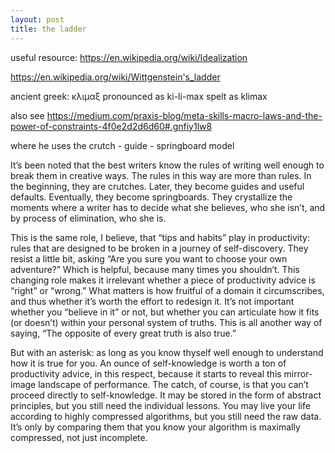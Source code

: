 ```yaml
---
layout: post
title: the ladder 
---
```


useful resource: https://en.wikipedia.org/wiki/Idealization

https://en.wikipedia.org/wiki/Wittgenstein's_ladder

ancient greek: κλιμαξ
pronounced as ki-li-max spelt as klimax

also see https://medium.com/praxis-blog/meta-skills-macro-laws-and-the-power-of-constraints-4f0e2d2d6d60#.gnfiy1lw8

where he uses the crutch - guide - springboard model

It’s been noted that the best writers know the rules of writing well enough to break them in creative ways. The rules in this way are more than rules. In the beginning, they are crutches. Later, they become guides and useful defaults. Eventually, they become springboards. They crystallize the moments where a writer has to decide what she believes, who she isn’t, and by process of elimination, who she is.

This is the same role, I believe, that “tips and habits” play in productivity: rules that are designed to be broken in a journey of self-discovery. They resist a little bit, asking “Are you sure you want to choose your own adventure?” Which is helpful, because many times you shouldn’t. This changing role makes it irrelevant whether a piece of productivity advice is “right” or “wrong.” What matters is how fruitful of a domain it circumscribes, and thus whether it’s worth the effort to redesign it. It’s not important whether you “believe in it” or not, but whether you can articulate how it fits (or doesn’t) within your personal system of truths.
This is all another way of saying, “The opposite of every great truth is also true.” 

But with an asterisk: as long as you know thyself well enough to understand how it is true for you. An ounce of self-knowledge is worth a ton of productivity advice, in this respect, because it starts to reveal this mirror-image landscape of performance.
The catch, of course, is that you can’t proceed directly to self-knowledge. It may be stored in the form of abstract principles, but you still need the individual lessons. You may live your life according to highly compressed algorithms, but you still need the raw data. It’s only by comparing them that you know your algorithm is maximally compressed, not just incomplete.

